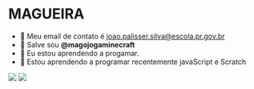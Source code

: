# MAGUEIRA
- 👋 Meu email de contato é joao.palisser.silva@escola.pr.gov.br
- 👋 Salve sou **@magojogaminecraft**
- 👀 Eu estou aprendendo a progamar.
- 🌱 Estou aprendendo a programar recentemente javaScript e Scratch
<div>
  <a href="https://instagram.com/magors_ff" target="_blank"><img src="https://img.shields.io/badge/-Instagram-%23E4405F?style=for-the-               badge&logo=instagram&logoColor=white" target="_blank"></a>
  <a href = "mailto:contato@joaosilvapalisser@gmail.com"><img src="https://img.shields.io/badge/Gmail-D14836?style=for-the-badge&logo=gmail&logoColor=white" target="_blank"></a>
